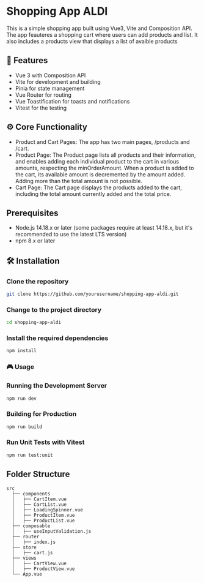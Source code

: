 # Shopping App ALDI

This is a simple shopping app built using Vue3, Vite and Composition API. 
The app feauteres a shopping cart where users can add products and list.
It also includes a products view that displays a list of avaible products

## 🚀 Features
- Vue 3 with Composition API
- Vite for development and building
- Pinia for state management
- Vue Router for routing
- Vue Toastification for toasts and notifications
- Vitest for the testing

## ⚙️ Core Functionality
- Product and Cart Pages: The app has two main pages, /products and /cart.
- Product Page: The Product page lists all products and their information, and enables adding each individual product to the cart in various amounts, respecting the minOrderAmount.
When a product is added to the cart, its available amount is decremented by the amount added. Adding more than the total amount is not possible.
- Cart Page: The Cart page displays the products added to the cart, including the total amount currently added and the total price.

## Prerequisites

- Node.js 14.18.x or later (some packages require at least 14.18.x, but it's recommended to use the latest LTS version)
- npm 8.x or later

## 🛠️ Installation

### Clone the repository

```sh
git clone https://github.com/yourusername/shopping-app-aldi.git
```

### Change to the project directory

```sh
cd shopping-app-aldi
```

### Install the required dependencies

```sh
npm install
```

### 🎮 Usage
### Running the Development Server

```sh
npm run dev
```

### Building for Production

```sh
npm run build
```

### Run Unit Tests with Vitest

```sh
npm run test:unit
```
## Folder Structure

```
src
  ├── components
  │   ├── CartItem.vue
  │   ├── CartList.vue
  │   ├── LoadingSpinner.vue
  │   ├── ProductItem.vue
  │   ├── ProductList.vue
  ├── composable
  │   ├── useInputValidation.js
  ├── router
  │   ├── index.js
  ├── store
  │   ├── cart.js
  ├── views
  │   ├── CartView.vue
  │   ├── ProductView.vue
  └── App.vue
```
